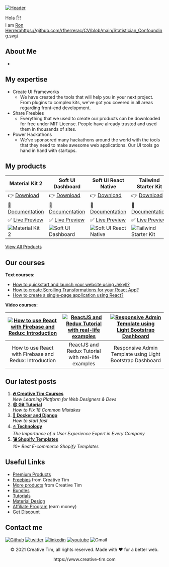 [![Header]( "Header")](https://www.creative-tim.com/)

Hola ✋!  
I am [Ron Herrera](https://scholar.google.com/citations?hl=en&user=OQ0qlpAAAAAJ&view_op=list_works&sortby=pubdate)<https://github.com/rfherrerac/CV/blob/main/Statistician_Confounding.svg/>

## About Me

-

## My expertise

- Create UI Frameworks
  -  We have created the tools that will help you in your next project. From plugins to complex kits, we've got you covered in all areas regarding front-end development.
- Share Freebies
  -  Everything that we used to create our products can be downloaded for free under MIT License. People have already trusted and used them in thousands of sites.
- Power Hackathons
  -  We've sponsored many hackathons around the world with the tools that they need to make awesome web applications. Our UI tools go hand in hand with startups.


## My products

Material Kit 2 | Soft UI Dashboard | Soft UI React Native | Tailwind Starter Kit
-------------- | ----------------- | -------------------- | ---------------------
👉 [Download](https://www.creative-tim.com/product/material-kit) | 👉 [Download](https://www.creative-tim.com/product/soft-ui-dashboard) | 👉 [Download](https://www.creative-tim.com/product/soft-ui-react-native) | 👉 [Download](https://github.com/creativetimofficial/tailwind-starter-kit)
📖 [Documentation](https://www.creative-tim.com/learning-lab/bootstrap/overview/material-kit) | 📖 [Documentation](https://www.creative-tim.com/learning-lab/bootstrap/overview/soft-ui-dashboard) | 📖 [Documentation](https://www.creative-tim.com/learning-lab/react-native/overview/soft) | 📖 [Documentation](https://www.creative-tim.com/learning-lab/tailwind-starter-kit/documentation/download)
✅ [Live Preview](https://demos.creative-tim.com/material-kit/index.html) | ✅ [Live Preview](https://demos.creative-tim.com/soft-ui-dashboard/pages/dashboard.html) | ✅ [Live Preview](https://demos.creative-tim.com/soft-ui-react-native/) | ✅ [Live Preview](https://www.creative-tim.com/learning-lab/tailwind-starter-kit/presentation)
![Material Kit 2](https://s3.amazonaws.com/creativetim_bucket/products/38/original/material-kit.jpg?1633601280) | ![Soft UI Dashboard](https://s3.amazonaws.com/creativetim_bucket/products/450/original/opt_sd_free_thumbnail.jpg?1617715816) | ![Soft UI React Native](https://s3.amazonaws.com/creativetim_bucket/products/490/original/opt_soft_ui_react_native_thumbnail.jpg?1625576346)| ![Tailwind Starter Kit](https://raw.githubusercontent.com/creativetimofficial/public-assets/master/creative-tim/opt_tsp_tailwindcss_thumbnail.jpg)

[View All Products]()

## Our courses

**Text courses:**

- [How to quickstart and launch your website using Jekyll?](https://www.creative-tim.com/blog/webdesign/quickstart-launch-website-using-jekyll)
- [How to create Scrolling Transformations for your React App?](https://www.creative-tim.com/blog/webdesign/create-scrolling-transformations-react-app)
- [How to create a single-page application using React?](https://www.creative-tim.com/blog/react/create-single-page-application-using-react)

**Video courses:**

|[![How to use React with Firebase and Redux: Introduction](https://img.youtube.com/vi/BMPHfnAA9iI/mqdefault.jpg)](https://www.creative-tim.com/courses "How to use React with Firebase and Redux: Introduction")|[![ReactJS and Redux Tutorial with real-life examples](https://img.youtube.com/vi/raKV5Rb8oOM/mqdefault.jpg)](https://www.creative-tim.com/courses "ReactJS and Redux Tutorial with real-life examples")|[![Responsive Admin Template using Light Bootstrap Dashboard](https://img.youtube.com/vi/vt5hemH8I9w/mqdefault.jpg)](https://www.creative-tim.com/courses "Responsive Admin Template using Light Bootstrap Dashboard")
|:--:|:--:|:--:|
|How to use React with Firebase and Redux: Introduction|ReactJS and Redux Tutorial with real-life examples|Responsive Admin Template using Light Bootstrap Dashboard|

## Our latest posts

1. **[🔥 Creative Tim Courses](https://www.creative-tim.com/blog/creative-tim/new-learning-resources-web-designers/)** <br> *New Learning Platform for Web Designers & Devs*
2. **[😎 Git Tutorial](https://www.creative-tim.com/blog/educational-tech/git-tutorial-fix-common-mistakes/)** <br> *How to Fix 18 Common Mistakes*
3. **[🙏 Docker and Django](https://www.creative-tim.com/blog/django-template/docker-and-django-how-to-start-fast/)** <br> *How to start fast*
4. **[⭐️ Technology](https://www.creative-tim.com/blog/ux/importance-user-experience-expert/)** <br> *The Importance of a User Experience Expert in Every Company*
5. **[💣 Shopify Templates](https://www.creative-tim.com/blog/shopify-themes/best-ecommerce-shopify-templates/)** <br> *10+ Best E-commerce Shopify Templates*


## Useful Links

- [Premium Products](https://www.creative-tim.com/templates/premium)
- [Freebies](https://www.creative-tim.com/templates/free) from Creative Tim
- [More products](https://www.creative-tim.com/templates) from Creative Tim
- [Bundles](https://www.creative-tim.com/bundles)
- [Tutorials](https://www.youtube.com/channel/UCVyTG4sCw-rOvB9oHkzZD1w)
- [Material Design](https://www.creative-tim.com/design-system/material)
- [Affiliate Program](https://www.creative-tim.com/affiliates/new) (earn money)
- [Get Discount](https://www.creative-tim.com/coupon)

## Contact me

[<img alt="Github" src="https://img.shields.io/badge/GitHub-%2312100E.svg?&style=for-the-badge&logo=Github&logoColor=white" />](https://github.com/creativetimofficial) [<img alt="twitter" src="https://img.shields.io/badge/twitter-%231DA1F2.svg?&style=for-the-badge&logo=twitter&logoColor=white" />](https://twitter.com/CreativeTim) [<img alt="linkedin" src="https://img.shields.io/badge/linkedin-%230077B5.svg?&style=for-the-badge&logo=linkedin&logoColor=white" />](https://www.linkedin.com/in/creative-tim-1b54778b) [<img alt="youtube" src="https://img.shields.io/badge/YouTube-FF0000?style=for-the-badge&logo=youtube&logoColor=white" />](https://www.youtube.com/channel/UCVyTG4sCw-rOvB9oHkzZD1w) <img alt="Gmail" src="https://img.shields.io/badge/Gmail-D14836?style=for-the-badge&logo=gmail&logoColor=white" />

<p align="center"> © 2021 Creative Tim, all rights reserved. Made with ❤️ for a better web. </p>
<p align="center">
https://www.creative-tim.com
</p>
